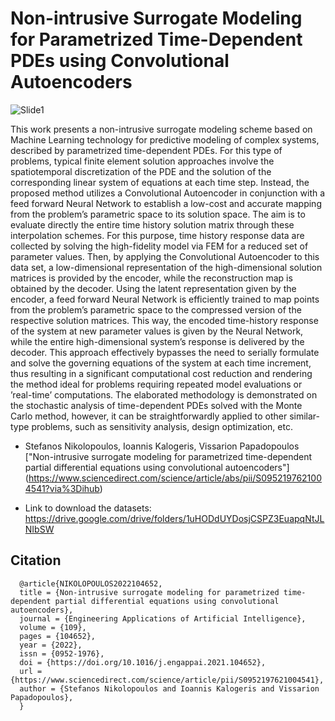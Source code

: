 # Non-intrusive Surrogate Modeling for Parametrized Time-Dependent PDEs using Convolutional Autoencoders

![Slide1](https://user-images.githubusercontent.com/15322711/136744148-96d37d6f-5350-4deb-a219-b21d1c73fa6a.jpg)

This work presents  a non-intrusive surrogate modeling scheme based on Machine Learning technology for predictive modeling of complex systems, described by parametrized time-dependent PDEs.  For this type of problems, typical finite element solution approaches involve the spatiotemporal discretization of the PDE and the solution of the corresponding linear system of equations at each time step.  Instead, the proposed method utilizes a Convolutional Autoencoder in conjunction with a feed forward Neural Network to establish a  low-cost  and  accurate  mapping  from  the  problem’s  parametric  space  to  its  solution  space.   The  aim  is to evaluate directly the entire time history solution matrix through these interpolation schemes.  For this purpose, time history response data are collected by solving the high-fidelity model via FEM for a reduced set of parameter values.  Then, by applying the Convolutional Autoencoder to this data set, a low-dimensional representation of the high-dimensional solution matrices is provided by the encoder, while the reconstruction map is obtained by the decoder.  Using the latent representation given by the encoder, a feed forward Neural Network is efficiently trained to map points from the problem’s parametric space to the compressed version of  the  respective  solution  matrices.   This  way,  the  encoded  time-history  response  of  the  system  at  new parameter  values  is  given  by  the  Neural  Network,  while  the  entire  high-dimensional  system’s  response  is delivered by the decoder.  This approach effectively bypasses the need to serially formulate and solve the governing equations of the system at each time increment, thus resulting in a significant computational cost reduction and rendering the method ideal for problems requiring repeated model evaluations or ’real-time’ computations.  The elaborated methodology is demonstrated on the stochastic analysis of time-dependent PDEs solved with the Monte Carlo method, however, it can be straightforwardly applied to other similar-type problems, such as sensitivity analysis, design optimization, etc.

* Stefanos Nikolopoulos, Ioannis Kalogeris, Vissarion Papadopoulos ["Non-intrusive surrogate modeling for parametrized time-dependent partial differential equations using convolutional autoencoders"] (https://www.sciencedirect.com/science/article/abs/pii/S0952197621004541?via%3Dihub) 

* Link to download the datasets: https://drive.google.com/drive/folders/1uHODdUYDosjCSPZ3EuapqNtJLNIbSW

## Citation

      @article{NIKOLOPOULOS2022104652,
      title = {Non-intrusive surrogate modeling for parametrized time-dependent partial differential equations using convolutional autoencoders},
      journal = {Engineering Applications of Artificial Intelligence},
      volume = {109},
      pages = {104652},
      year = {2022},
      issn = {0952-1976},
      doi = {https://doi.org/10.1016/j.engappai.2021.104652},
      url = {https://www.sciencedirect.com/science/article/pii/S0952197621004541},
      author = {Stefanos Nikolopoulos and Ioannis Kalogeris and Vissarion Papadopoulos},
      }
